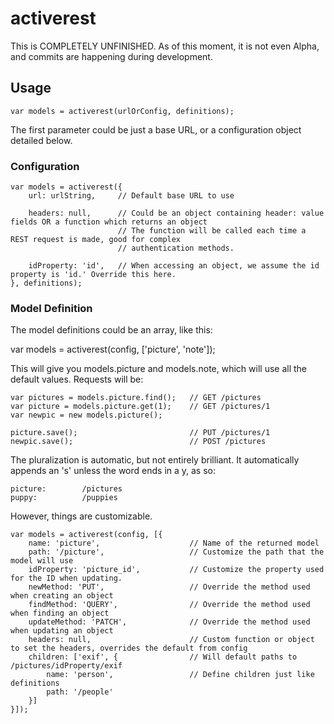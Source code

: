 # activerest

This is COMPLETELY UNFINISHED. As of this moment, it is not even Alpha, and commits are happening during development.

## Usage

```
var models = activerest(urlOrConfig, definitions);
```

The first parameter could be just a base URL, or a configuration object detailed below.

### Configuration

```
var models = activerest({
	url: urlString, 	// Default base URL to use

	headers: null,		// Could be an object containing header: value fields OR a function which returns an object
						// The function will be called each time a REST request is made, good for complex
						// authentication methods.

	idProperty: 'id', 	// When accessing an object, we assume the id property is 'id.' Override this here.
}, definitions);
```

### Model Definition

The model definitions could be an array, like this:

var models = activerest(config, ['picture', 'note']);

This will give you models.picture and models.note, which will use all the default values. Requests will be:

```
var pictures = models.picture.find(); 	// GET /pictures
var picture = models.picture.get(1); 	// GET /pictures/1
var newpic = new models.picture();

picture.save();							// PUT /pictures/1
newpic.save();							// POST /pictures
```

The pluralization is automatic, but not entirely brilliant. It automatically appends an 's' unless the word ends in a y, as so:

```
picture:		/pictures
puppy:			/puppies
```

However, things are customizable.

```
var models = activerest(config, [{
	name: 'picture',					// Name of the returned model
	path: '/picture',					// Customize the path that the model will use
	idProperty: 'picture_id',			// Customize the property used for the ID when updating.
	newMethod: 'PUT',					// Override the method used when creating an object
	findMethod: 'QUERY',				// Override the method used when finding an object
	updateMethod: 'PATCH',				// Override the method used when updating an object
	headers: null,						// Custom function or object to set the headers, overrides the default from config
	children: ['exif', {				// Will default paths to /pictures/idProperty/exif
		name: 'person',					// Define children just like definitions
		path: '/people'
	}]
}]);
```